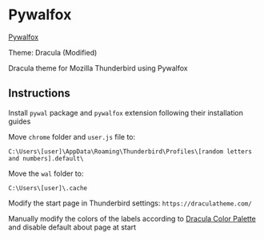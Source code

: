 # Pywalfox

[Pywalfox](https://github.com/Frewacom/pywalfox)

Theme: Dracula (Modified)

Dracula theme for Mozilla Thunderbird using Pywalfox

## Instructions

Install `pywal` package and `pywalfox` extension following their installation guides

Move `chrome` folder and `user.js` file to:

    C:\Users\[user]\AppData\Roaming\Thunderbird\Profiles\[random letters and numbers].default\

Move the `wal` folder to:

    C:\Users\[user]\.cache

Modify the start page in Thunderbird settings: `https://draculatheme.com/`

Manually modify the colors of the labels according to [Dracula Color Palette](https://draculatheme.com/contribute#color-palette) and disable default about page at start
